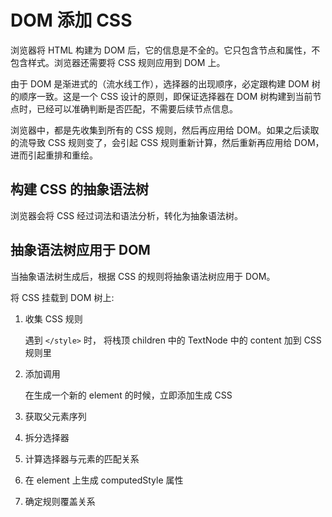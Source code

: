 # DOM 添加 CSS

浏览器将 HTML 构建为 DOM 后，它的信息是不全的。它只包含节点和属性，不包含样式。浏览器还需要将 CSS 规则应用到 DOM 上。

由于 DOM 是渐进式的（流水线工作），选择器的出现顺序，必定跟构建 DOM 树的顺序一致。这是一个 CSS 设计的原则，即保证选择器在 DOM 树构建到当前节点时，已经可以准确判断是否匹配，不需要后续节点信息。

浏览器中，都是先收集到所有的 CSS 规则，然后再应用给 DOM。如果之后读取的流导致 CSS 规则变了，会引起 CSS 规则重新计算，然后重新再应用给 DOM，进而引起重排和重绘。

## 构建 CSS 的抽象语法树

浏览器会将 CSS 经过词法和语法分析，转化为抽象语法树。

## 抽象语法树应用于 DOM

当抽象语法树生成后，根据 CSS 的规则将抽象语法树应用于 DOM。

将 CSS 挂载到 DOM 树上:

1. 收集 CSS 规则

   遇到 `</style>` 时， 将栈顶 children 中的 TextNode 中的 content 加到 CSS 规则里

2. 添加调用

   在生成一个新的 element 的时候，立即添加生成 CSS

3. 获取父元素序列
4. 拆分选择器
5. 计算选择器与元素的匹配关系
6. 在 element 上生成 computedStyle 属性
7. 确定规则覆盖关系
